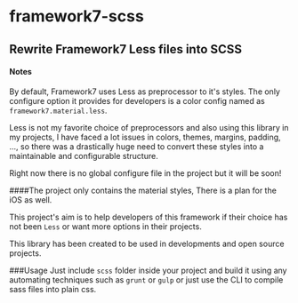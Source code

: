 # framework7-scss
## Rewrite Framework7 Less files into SCSS

#### Notes
By default, Framework7 uses Less as preprocessor to it's styles. The only configure option it provides for developers is a color config named as `framework7.material.less`.

Less is not my favorite choice of preprocessors and also using this library in my projects, I have faced a lot issues in colors, themes, margins, padding, ..., so there was a drastically huge need to convert these styles into a maintainable and configurable structure.
    
Right now there is no global configure file in the project but it will be soon!

####The project only contains the material styles, There is a plan for the iOS as well.

This project's aim is to help developers of this framework if their choice has not been `Less` or want more options in their projects.

This library has been created to be used in developments and open source projects.

###Usage
Just include `scss` folder inside your project and build it using any automating techniques such as `grunt` or `gulp` or just use the CLI to compile sass files into plain css. 
